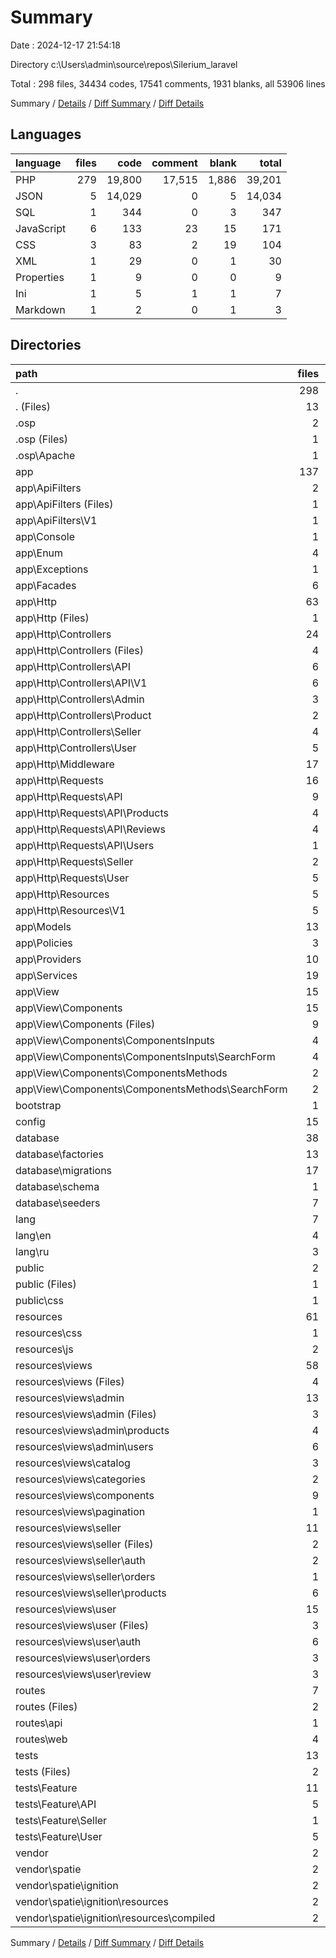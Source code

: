 # Summary

Date : 2024-12-17 21:54:18

Directory c:\\Users\\admin\\source\\repos\\Silerium_laravel

Total : 298 files,  34434 codes, 17541 comments, 1931 blanks, all 53906 lines

Summary / [Details](details.md) / [Diff Summary](diff.md) / [Diff Details](diff-details.md)

## Languages
| language | files | code | comment | blank | total |
| :--- | ---: | ---: | ---: | ---: | ---: |
| PHP | 279 | 19,800 | 17,515 | 1,886 | 39,201 |
| JSON | 5 | 14,029 | 0 | 5 | 14,034 |
| SQL | 1 | 344 | 0 | 3 | 347 |
| JavaScript | 6 | 133 | 23 | 15 | 171 |
| CSS | 3 | 83 | 2 | 19 | 104 |
| XML | 1 | 29 | 0 | 1 | 30 |
| Properties | 1 | 9 | 0 | 0 | 9 |
| Ini | 1 | 5 | 1 | 1 | 7 |
| Markdown | 1 | 2 | 0 | 1 | 3 |

## Directories
| path | files | code | comment | blank | total |
| :--- | ---: | ---: | ---: | ---: | ---: |
| . | 298 | 34,434 | 17,541 | 1,931 | 53,906 |
| . (Files) | 13 | 23,495 | 15,474 | 373 | 39,342 |
| .osp | 2 | 14 | 1 | 1 | 16 |
| .osp (Files) | 1 | 5 | 1 | 1 | 7 |
| .osp\\Apache | 1 | 9 | 0 | 0 | 9 |
| app | 137 | 4,030 | 807 | 708 | 5,545 |
| app\\ApiFilters | 2 | 53 | 0 | 12 | 65 |
| app\\ApiFilters (Files) | 1 | 9 | 0 | 4 | 13 |
| app\\ApiFilters\\V1 | 1 | 44 | 0 | 8 | 52 |
| app\\Console | 1 | 15 | 12 | 6 | 33 |
| app\\Enum | 4 | 43 | 0 | 4 | 47 |
| app\\Exceptions | 1 | 21 | 23 | 7 | 51 |
| app\\Facades | 6 | 60 | 0 | 17 | 77 |
| app\\Http | 63 | 2,052 | 390 | 311 | 2,753 |
| app\\Http (Files) | 1 | 48 | 21 | 7 | 76 |
| app\\Http\\Controllers | 24 | 1,298 | 60 | 134 | 1,492 |
| app\\Http\\Controllers (Files) | 4 | 40 | 0 | 16 | 56 |
| app\\Http\\Controllers\\API | 6 | 306 | 60 | 39 | 405 |
| app\\Http\\Controllers\\API\\V1 | 6 | 306 | 60 | 39 | 405 |
| app\\Http\\Controllers\\Admin | 3 | 318 | 0 | 23 | 341 |
| app\\Http\\Controllers\\Product | 2 | 92 | 0 | 8 | 100 |
| app\\Http\\Controllers\\Seller | 4 | 234 | 0 | 21 | 255 |
| app\\Http\\Controllers\\User | 5 | 308 | 0 | 27 | 335 |
| app\\Http\\Middleware | 17 | 308 | 119 | 71 | 498 |
| app\\Http\\Requests | 16 | 336 | 160 | 79 | 575 |
| app\\Http\\Requests\\API | 9 | 173 | 90 | 44 | 307 |
| app\\Http\\Requests\\API\\Products | 4 | 79 | 40 | 19 | 138 |
| app\\Http\\Requests\\API\\Reviews | 4 | 73 | 40 | 20 | 133 |
| app\\Http\\Requests\\API\\Users | 1 | 21 | 10 | 5 | 36 |
| app\\Http\\Requests\\Seller | 2 | 39 | 20 | 10 | 69 |
| app\\Http\\Requests\\User | 5 | 124 | 50 | 25 | 199 |
| app\\Http\\Resources | 5 | 62 | 30 | 20 | 112 |
| app\\Http\\Resources\\V1 | 5 | 62 | 30 | 20 | 112 |
| app\\Models | 13 | 468 | 53 | 96 | 617 |
| app\\Policies | 3 | 122 | 0 | 28 | 150 |
| app\\Providers | 10 | 271 | 111 | 61 | 443 |
| app\\Services | 19 | 615 | 135 | 99 | 849 |
| app\\View | 15 | 310 | 83 | 67 | 460 |
| app\\View\\Components | 15 | 310 | 83 | 67 | 460 |
| app\\View\\Components (Files) | 9 | 157 | 83 | 46 | 286 |
| app\\View\\Components\\ComponentsInputs | 4 | 68 | 0 | 13 | 81 |
| app\\View\\Components\\ComponentsInputs\\SearchForm | 4 | 68 | 0 | 13 | 81 |
| app\\View\\Components\\ComponentsMethods | 2 | 85 | 0 | 8 | 93 |
| app\\View\\Components\\ComponentsMethods\\SearchForm | 2 | 85 | 0 | 8 | 93 |
| bootstrap | 1 | 17 | 30 | 9 | 56 |
| config | 15 | 576 | 718 | 250 | 1,544 |
| database | 38 | 1,165 | 315 | 152 | 1,632 |
| database\\factories | 13 | 258 | 109 | 53 | 420 |
| database\\migrations | 17 | 422 | 170 | 68 | 660 |
| database\\schema | 1 | 344 | 0 | 3 | 347 |
| database\\seeders | 7 | 141 | 36 | 28 | 205 |
| lang | 7 | 685 | 60 | 33 | 778 |
| lang\\en | 4 | 165 | 60 | 24 | 249 |
| lang\\ru | 3 | 520 | 0 | 9 | 529 |
| public | 2 | 94 | 30 | 31 | 155 |
| public (Files) | 1 | 14 | 30 | 12 | 56 |
| public\\css | 1 | 80 | 0 | 19 | 99 |
| resources | 61 | 3,403 | 24 | 119 | 3,546 |
| resources\\css | 1 | 2 | 0 | 0 | 2 |
| resources\\js | 2 | 13 | 23 | 8 | 44 |
| resources\\views | 58 | 3,388 | 1 | 111 | 3,500 |
| resources\\views (Files) | 4 | 154 | 0 | 6 | 160 |
| resources\\views\\admin | 13 | 914 | 0 | 17 | 931 |
| resources\\views\\admin (Files) | 3 | 100 | 0 | 2 | 102 |
| resources\\views\\admin\\products | 4 | 371 | 0 | 8 | 379 |
| resources\\views\\admin\\users | 6 | 443 | 0 | 7 | 450 |
| resources\\views\\catalog | 3 | 244 | 1 | 13 | 258 |
| resources\\views\\categories | 2 | 55 | 0 | 4 | 59 |
| resources\\views\\components | 9 | 535 | 0 | 26 | 561 |
| resources\\views\\pagination | 1 | 49 | 0 | 4 | 53 |
| resources\\views\\seller | 11 | 621 | 0 | 14 | 635 |
| resources\\views\\seller (Files) | 2 | 21 | 0 | 0 | 21 |
| resources\\views\\seller\\auth | 2 | 100 | 0 | 3 | 103 |
| resources\\views\\seller\\orders | 1 | 29 | 0 | 0 | 29 |
| resources\\views\\seller\\products | 6 | 471 | 0 | 11 | 482 |
| resources\\views\\user | 15 | 816 | 0 | 27 | 843 |
| resources\\views\\user (Files) | 3 | 272 | 0 | 8 | 280 |
| resources\\views\\user\\auth | 6 | 266 | 0 | 12 | 278 |
| resources\\views\\user\\orders | 3 | 109 | 0 | 5 | 114 |
| resources\\views\\user\\review | 3 | 169 | 0 | 2 | 171 |
| routes | 7 | 207 | 40 | 36 | 283 |
| routes (Files) | 2 | 11 | 20 | 8 | 39 |
| routes\\api | 1 | 41 | 10 | 6 | 57 |
| routes\\web | 4 | 155 | 10 | 22 | 187 |
| tests | 13 | 741 | 40 | 218 | 999 |
| tests (Files) | 2 | 20 | 5 | 11 | 36 |
| tests\\Feature | 11 | 721 | 35 | 207 | 963 |
| tests\\Feature\\API | 5 | 427 | 20 | 117 | 564 |
| tests\\Feature\\Seller | 1 | 40 | 5 | 13 | 58 |
| tests\\Feature\\User | 5 | 254 | 10 | 77 | 341 |
| vendor | 2 | 7 | 2 | 1 | 10 |
| vendor\\spatie | 2 | 7 | 2 | 1 | 10 |
| vendor\\spatie\\ignition | 2 | 7 | 2 | 1 | 10 |
| vendor\\spatie\\ignition\\resources | 2 | 7 | 2 | 1 | 10 |
| vendor\\spatie\\ignition\\resources\\compiled | 2 | 7 | 2 | 1 | 10 |

Summary / [Details](details.md) / [Diff Summary](diff.md) / [Diff Details](diff-details.md)